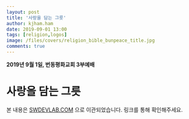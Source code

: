 ```yaml
---
layout: post
title: '사랑을 담는 그릇'
author: kjham.ham
date: 2019-09-01 13:00
tags: [religion,logos]
image: /files/covers/religion_bible_bunpeace_title.jpg
comments: true
---
```


**2019년 9월 1일, 번동평화교회 3부예배**

# 사랑을 담는 그릇

본 내용은 [SWDEVLAB.COM](https://swdevlab.com/65) 으로 이관되었습니다.
링크를 통해 확인해주세요.